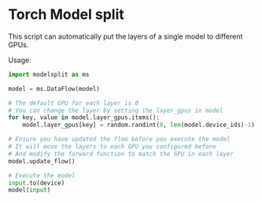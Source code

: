 # Torch Model split

This script can automatically put the layers of a single model to different GPUs.

Usage:

```python
import modelsplit as ms

model = ms.DataFlow(model)

# The default GPU for each layer is 0
# You can change the layer by setting the layer_gpus in model
for key, value in model.layer_gpus.items():
    model.layer_gpus[key] = random.randint(0, len(model.device_ids)-1) # random

# Ensure you have updated the flow before you execute the model
# It will move the layers to each GPU you configured before
# And modify the forward function to match the GPU in each layer
model.update_flow()

# Execute the model
input.to(device)
model(input)
```
